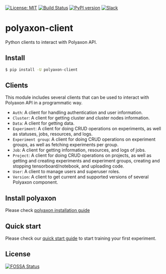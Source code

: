 [![License: MIT](https://img.shields.io/badge/License-MIT-green.svg)](LICENSE)
[![Build Status](https://travis-ci.org/polyaxon/polyaxon-client.svg?branch=master)](https://travis-ci.org/polyaxon/polyaxon-client)
[![PyPI version](https://badge.fury.io/py/polyaxon-client.svg)](https://badge.fury.io/py/polyaxon-client)
[![Slack](https://img.shields.io/badge/chat-on%20slack-aadada.svg?logo=slack&longCache=true)](https://join.slack.com/t/polyaxon/shared_invite/enQtMzQ0ODc2MDg1ODc0LWY2ZTdkMTNmZjBlZmRmNjQxYmYwMTBiMDZiMWJhODI2ZTk0MDU4Mjg5YzA5M2NhYzc5ZjhiMjczMDllYmQ2MDg)


# polyaxon-client

Python clients to interact with Polyaxon API.


## Install

```bash
$ pip install -U polyaxon-client
```

## Clients

This module includes several clients that can be used to interact
with Polyaxon API in a programmatic way.

 * `Auth`: A client for handling authentication and user information.
 * `Cluster`: A client for getting cluster and cluster nodes information.
 * `Data`: A client for getting data.
 * `Experiment`: A client for doing CRUD operations on experiments, as well as statuses, jobs, resources, and logs.
 * `Experiment group`: A client for doing CRUD operations on experiment groups, as well as fetching experiments per group.
 * `Job`: A client for getting information, resources, and logs of jobs.
 * `Project`: A client for doing CRUD operations on projects, as well as getting and creating experiments and experiment groups, creating and stopping tensorboard/notebook, and uploading code.
 * `User`: A client to manage users and superuser roles.
 * `Version`: A client to get current and supported versions of several Polyaxon component.


## Install polyaxon

Please check [polyaxon installation guide](https://docs.polyaxon.com/installation/introduction)


## Quick start

Please check our [quick start guide](https://docs.polyaxon.com/quick_start) to start training your first experiment.


## License

[![FOSSA Status](https://app.fossa.io/api/projects/git%2Bgithub.com%2Fpolyaxon%2Fpolyaxon-client.svg?type=large)](https://app.fossa.io/projects/git%2Bgithub.com%2Fpolyaxon%2Fpolyaxon-client?ref=badge_large)
